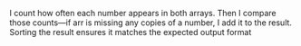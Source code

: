 I count how often each number appears in both arrays. Then I compare those counts—if arr is missing any copies of a number, I add it to the result. Sorting the result ensures it matches the expected output format